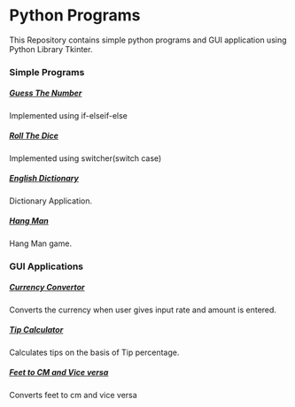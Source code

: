 # Python Programs
This Repository contains simple python programs and GUI application using Python Library Tkinter.
### Simple Programs
##### [Guess The Number](https://github.com/karxth/Simple-Python-Projects/blob/master/Guess_The_Number.py)
Implemented using if-elseif-else
##### [Roll The Dice](https://github.com/karxth/Simple-Python-Projects/blob/master/Roll_the_dice) 
Implemented using switcher(switch case)
##### [English Dictionary](https://github.com/karxth/Simple-Python-Projects/tree/master/EnglishDictionary)
Dictionary Application.
##### [Hang Man](https://github.com/karxth/Simple-Python-Projects/tree/master/HangMan)
Hang Man game.
### GUI Applications
##### [Currency Convertor](https://github.com/karxth/Python-Programs/blob/master/GUI%20Applications/CurrencyConvertor.py)
Converts the currency when user gives input rate and amount is entered.
##### [Tip Calculator](https://github.com/karxth/Python-Programs/blob/master/GUI%20Applications/TipCalculator.py)
Calculates tips on the basis of Tip percentage.
##### [Feet to CM and Vice versa](https://github.com/karxth/Python-Programs/blob/master/GUI%20Applications/feetToCentimeter.py)
Converts feet to cm and vice versa





